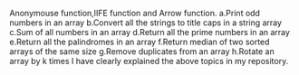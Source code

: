 Anonymouse function,IIFE function and Arrow function.
a.Print odd numbers in an array
b.Convert all the strings to title caps in a string array
c.Sum of all numbers in an array
d.Return all the prime numbers in an array
e.Return all the palindromes in an array
f.Return median of two sorted arrays of the same size
g.Remove duplicates from an array
h.Rotate an array by k times
I have clearly explained the above topics in my repository.
